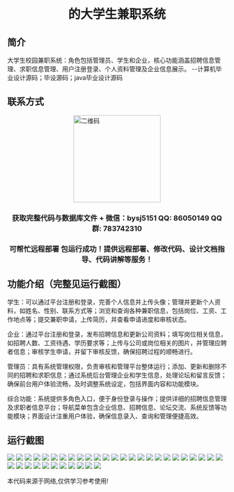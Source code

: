 <p><h1 align="center">的大学生兼职系统</h1></p>

## 简介
大学生校园兼职系统：角色包括管理员、学生和企业，核心功能涵盖招聘信息管理、求职信息管理、用户注册登录、个人资料管理及企业信息展示。    --计算机毕业设计源码；毕设源码；java毕业设计源码


## 联系方式
<img src="https://bs-1329754181.cos.ap-shanghai.myqcloud.com/wx.jpg" alt="二维码" style="display: block; margin: 0 auto;" width="200px">
<p><h3 align="center">获取完整代码与数据库文件 + 微信：bysj5151 QQ: 86050149 QQ群: 783742310</h3></p>
<p><h3 align="center">可帮忙远程部署 包运行成功！提供远程部署、修改代码、设计文档指导、代码讲解等服务！</h3></p>

## 功能介绍（完整见运行截图）
学生：可以通过平台注册和登录，完善个人信息并上传头像；管理并更新个人资料，如姓名、性别、联系方式等；浏览和查询各种兼职信息，包括岗位、工资、工作地点等；提交兼职申请，上传简历，并查看申请进度和审核状态。

企业：通过平台注册和登录，发布招聘信息和更新公司资料；填写岗位相关信息，如招聘人数、工资待遇、学历要求等；上传与公司或岗位相关的图片，并管理应聘者信息；审核学生申请，并留下审核反馈，确保招聘过程的顺畅进行。

管理员：具有系统管理权限，负责审核和管理平台整体运行；添加、更新和删除不同的招聘和求职信息；通过系统后台管理企业和学生信息，处理论坛和留言反馈；确保前台用户体验流畅，及时调整系统设定，包括界面内容和功能模块。

综合功能：系统提供多角色入口，便于身份登录与操作；提供详细的招聘信息管理及求职者信息平台；导航菜单包含企业信息、招聘信息、论坛交流、系统反馈等功能模块；界面设计注重用户体验，确保信息录入、查询和管理便捷高效。


## 运行截图
![](https://bs-1329754181.cos.ap-shanghai.myqcloud.com/ssm/UniversityStudentPartTimeSystem/img/001.jpg)
![](https://bs-1329754181.cos.ap-shanghai.myqcloud.com/ssm/UniversityStudentPartTimeSystem/img/002.jpg)
![](https://bs-1329754181.cos.ap-shanghai.myqcloud.com/ssm/UniversityStudentPartTimeSystem/img/003.jpg)
![](https://bs-1329754181.cos.ap-shanghai.myqcloud.com/ssm/UniversityStudentPartTimeSystem/img/004.jpg)
![](https://bs-1329754181.cos.ap-shanghai.myqcloud.com/ssm/UniversityStudentPartTimeSystem/img/005.jpg)
![](https://bs-1329754181.cos.ap-shanghai.myqcloud.com/ssm/UniversityStudentPartTimeSystem/img/006.jpg)
![](https://bs-1329754181.cos.ap-shanghai.myqcloud.com/ssm/UniversityStudentPartTimeSystem/img/007.jpg)
![](https://bs-1329754181.cos.ap-shanghai.myqcloud.com/ssm/UniversityStudentPartTimeSystem/img/008.jpg)
![](https://bs-1329754181.cos.ap-shanghai.myqcloud.com/ssm/UniversityStudentPartTimeSystem/img/009.jpg)
![](https://bs-1329754181.cos.ap-shanghai.myqcloud.com/ssm/UniversityStudentPartTimeSystem/img/010.jpg)
![](https://bs-1329754181.cos.ap-shanghai.myqcloud.com/ssm/UniversityStudentPartTimeSystem/img/011.jpg)
![](https://bs-1329754181.cos.ap-shanghai.myqcloud.com/ssm/UniversityStudentPartTimeSystem/img/012.jpg)
![](https://bs-1329754181.cos.ap-shanghai.myqcloud.com/ssm/UniversityStudentPartTimeSystem/img/013.jpg)
![](https://bs-1329754181.cos.ap-shanghai.myqcloud.com/ssm/UniversityStudentPartTimeSystem/img/014.jpg)
![](https://bs-1329754181.cos.ap-shanghai.myqcloud.com/ssm/UniversityStudentPartTimeSystem/img/015.jpg)
![](https://bs-1329754181.cos.ap-shanghai.myqcloud.com/ssm/UniversityStudentPartTimeSystem/img/016.jpg)
![](https://bs-1329754181.cos.ap-shanghai.myqcloud.com/ssm/UniversityStudentPartTimeSystem/img/017.jpg)
![](https://bs-1329754181.cos.ap-shanghai.myqcloud.com/ssm/UniversityStudentPartTimeSystem/img/018.jpg)
![](https://bs-1329754181.cos.ap-shanghai.myqcloud.com/ssm/UniversityStudentPartTimeSystem/img/019.jpg)
![](https://bs-1329754181.cos.ap-shanghai.myqcloud.com/ssm/UniversityStudentPartTimeSystem/img/020.jpg)
![](https://bs-1329754181.cos.ap-shanghai.myqcloud.com/ssm/UniversityStudentPartTimeSystem/img/021.jpg)
![](https://bs-1329754181.cos.ap-shanghai.myqcloud.com/ssm/UniversityStudentPartTimeSystem/img/022.jpg)
![](https://bs-1329754181.cos.ap-shanghai.myqcloud.com/ssm/UniversityStudentPartTimeSystem/img/023.jpg)
![](https://bs-1329754181.cos.ap-shanghai.myqcloud.com/ssm/UniversityStudentPartTimeSystem/img/024.jpg)
![](https://bs-1329754181.cos.ap-shanghai.myqcloud.com/ssm/UniversityStudentPartTimeSystem/img/025.jpg)
![](https://bs-1329754181.cos.ap-shanghai.myqcloud.com/ssm/UniversityStudentPartTimeSystem/img/026.jpg)
![](https://bs-1329754181.cos.ap-shanghai.myqcloud.com/ssm/UniversityStudentPartTimeSystem/img/027.jpg)
![](https://bs-1329754181.cos.ap-shanghai.myqcloud.com/ssm/UniversityStudentPartTimeSystem/img/028.jpg)
![](https://bs-1329754181.cos.ap-shanghai.myqcloud.com/ssm/UniversityStudentPartTimeSystem/img/029.jpg)
![](https://bs-1329754181.cos.ap-shanghai.myqcloud.com/ssm/UniversityStudentPartTimeSystem/img/030.jpg)
![](https://bs-1329754181.cos.ap-shanghai.myqcloud.com/ssm/UniversityStudentPartTimeSystem/img/031.jpg)
![](https://bs-1329754181.cos.ap-shanghai.myqcloud.com/ssm/UniversityStudentPartTimeSystem/img/032.jpg)
![](https://bs-1329754181.cos.ap-shanghai.myqcloud.com/ssm/UniversityStudentPartTimeSystem/img/033.jpg)
![](https://bs-1329754181.cos.ap-shanghai.myqcloud.com/ssm/UniversityStudentPartTimeSystem/img/034.jpg)
![](https://bs-1329754181.cos.ap-shanghai.myqcloud.com/ssm/UniversityStudentPartTimeSystem/img/035.jpg)
![](https://bs-1329754181.cos.ap-shanghai.myqcloud.com/ssm/UniversityStudentPartTimeSystem/img/036.jpg)

<p>本代码来源于网络,仅供学习参考使用!</p>
